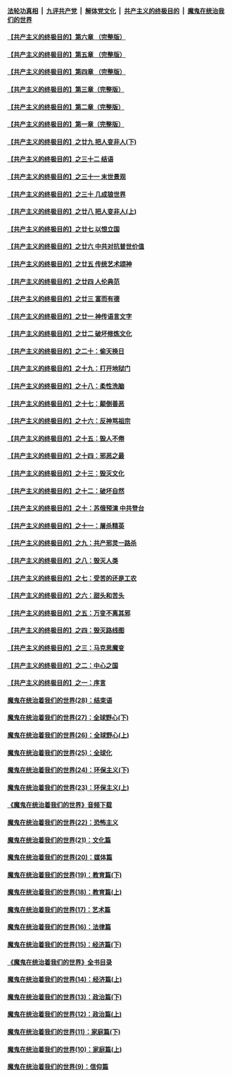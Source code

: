 ####  [法轮功真相](../../../../basic/blob/master/README.md?t=05280801) &nbsp;|&nbsp; [九评共产党](../../../../9ping.md/blob/master/README.md?t=05280801) &nbsp;|&nbsp; [解体党文化](../../../../jtdwh.md/blob/master/README.md?t=05280801)  &nbsp;|&nbsp; [共产主义的终极目的](../../../../gczydzjmd.md/blob/master/README.md?t=05280801) &nbsp;|&nbsp; [魔鬼在统治我们的世界](../../../../mgztzwmdsj.md/blob/master/README.md?t=05280801) 

#### [【共产主义的终极目的】第六章 （完整版）](../pages/nsc422/n11428913.md?t=05280801) 

#### [【共产主义的终极目的】第五章 （完整版）](../pages/nsc422/n11428912.md?t=05280801) 

#### [【共产主义的终极目的】第四章 （完整版）](../pages/nsc422/n11428907.md?t=05280801) 

#### [【共产主义的终极目的】第三章（完整版）](../pages/nsc422/n11428848.md?t=05280801) 

#### [【共产主义的终极目的】第二章（完整版）](../pages/nsc422/n11428831.md?t=05280801) 

#### [【共产主义的终极目的】第一章（完整版）](../pages/nsc422/n11417651.md?t=05280801) 

#### [【共产主义的终极目的】之廿九 把人变非人(下)](../pages/nsc422/n11344140.md?t=05280801) 

#### [【共产主义的终极目的】之三十二 结语](../pages/nsc422/n11360535.md?t=05280801) 

#### [【共产主义的终极目的】之三十一 末世景观](../pages/nsc422/n11351129.md?t=05280801) 

#### [【共产主义的终极目的】之三十 几成狼世界](../pages/nsc422/n11348280.md?t=05280801) 

#### [【共产主义的终极目的】之廿八 把人变非人(上)](../pages/nsc422/n11340492.md?t=05280801) 

#### [【共产主义的终极目的】之廿七 以恨立国](../pages/nsc422/n11336944.md?t=05280801) 

#### [【共产主义的终极目的】之廿六 中共对抗普世价值](../pages/nsc422/n11324785.md?t=05280801) 

#### [【共产主义的终极目的】之廿五 传统艺术颂神](../pages/nsc422/n11296396.md?t=05280801) 

#### [【共产主义的终极目的】之廿四 人伦典范](../pages/nsc422/n11296397.md?t=05280801) 

#### [【共产主义的终极目的】之廿三 富而有德](../pages/nsc422/n11283598.md?t=05280801) 

#### [【共产主义的终极目的】之廿一 神传语言文字](../pages/nsc422/n11263265.md?t=05280801) 

#### [【共产主义的终极目的】之廿二 破坏修炼文化](../pages/nsc422/n11245728.md?t=05280801) 

#### [【共产主义的终极目的】之二十：偷天换日](../pages/nsc422/n11238846.md?t=05280801) 

#### [【共产主义的终极目的】之十九：打开地狱门](../pages/nsc422/n11206376.md?t=05280801) 

#### [【共产主义的终极目的】之十八：柔性洗脑](../pages/nsc422/n11199994.md?t=05280801) 

#### [【共产主义的终极目的】之十七：颠倒善恶](../pages/nsc422/n11179782.md?t=05280801) 

#### [【共产主义的终极目的】之十六：反神骂祖宗](../pages/nsc422/n11166798.md?t=05280801) 

#### [【共产主义的终极目的】之十五：毁人不倦](../pages/nsc422/n11166792.md?t=05280801) 

#### [【共产主义的终极目的】之十四：邪恶之最](../pages/nsc422/n11150249.md?t=05280801) 

#### [【共产主义的终极目的】之十三：毁灭文化](../pages/nsc422/n11135227.md?t=05280801) 

#### [【共产主义的终极目的】之十二：破坏自然](../pages/nsc422/n11135214.md?t=05280801) 

#### [【共产主义的终极目的】之十：苏俄预演 中共登台](../pages/nsc422/n11118424.md?t=05280801) 

#### [【共产主义的终极目的】之十一：屠杀精英](../pages/nsc422/n11118442.md?t=05280801) 

#### [【共产主义的终极目的】之九：共产邪灵一路杀](../pages/nsc422/n11114139.md?t=05280801) 

#### [【共产主义的终极目的】之八：毁灭人类](../pages/nsc422/n11108503.md?t=05280801) 

#### [【共产主义的终极目的】之七：受苦的还是工农](../pages/nsc422/n11101809.md?t=05280801) 

#### [【共产主义的终极目的】之六：甜头和苦头](../pages/nsc422/n11096971.md?t=05280801) 

#### [【共产主义的终极目的】之五：万变不离其邪](../pages/nsc422/n11091285.md?t=05280801) 

#### [【共产主义的终极目的】之四：毁灭路线图](../pages/nsc422/n11086284.md?t=05280801) 

#### [【共产主义的终极目的】之三：马克思魔变](../pages/nsc422/n11061941.md?t=05280801) 

#### [【共产主义的终极目的】之二：中心之国](../pages/nsc422/n11047728.md?t=05280801) 

#### [【共产主义的终极目的】之一：序言](../pages/nsc422/n11086077.md?t=05280801) 

#### [魔鬼在统治着我们的世界(28)：结束语](../pages/nsc422/n10936246.md?t=05280801) 

#### [魔鬼在统治着我们的世界(27)：全球野心(下)](../pages/nsc422/n10928319.md?t=05280801) 

#### [魔鬼在统治着我们的世界(26)：全球野心(上)](../pages/nsc422/n10900318.md?t=05280801) 

#### [魔鬼在统治着我们的世界(25)：全球化](../pages/nsc422/n10788205.md?t=05280801) 

#### [魔鬼在统治着我们的世界(24)：环保主义(下)](../pages/nsc422/n10695307.md?t=05280801) 

#### [魔鬼在统治着我们的世界(23)：环保主义(上)](../pages/nsc422/n10688613.md?t=05280801) 

#### [《魔鬼在统治着我们的世界》音频下载](../pages/nsc422/n10635553.md?t=05280801) 

#### [魔鬼在统治着我们的世界(22)：恐怖主义](../pages/nsc422/n10614727.md?t=05280801) 

#### [魔鬼在统治着我们的世界(21)：文化篇](../pages/nsc422/n10597706.md?t=05280801) 

#### [魔鬼在统治着我们的世界(20)：媒体篇](../pages/nsc422/n10586579.md?t=05280801) 

#### [魔鬼在统治着我们的世界(19)：教育篇(下)](../pages/nsc422/n10564808.md?t=05280801) 

#### [魔鬼在统治着我们的世界(18)：教育篇(上)](../pages/nsc422/n10526970.md?t=05280801) 

#### [魔鬼在统治着我们的世界(17)：艺术篇](../pages/nsc422/n10499093.md?t=05280801) 

#### [魔鬼在统治着我们的世界(16)：法律篇](../pages/nsc422/n10485969.md?t=05280801) 

#### [魔鬼在统治着我们的世界(15)：经济篇(下)](../pages/nsc422/n10469975.md?t=05280801) 

#### [《魔鬼在统治着我们的世界》全书目录](../pages/nsc422/n10464261.md?t=05280801) 

#### [魔鬼在统治着我们的世界(14)：经济篇(上)](../pages/nsc422/n10457370.md?t=05280801) 

#### [魔鬼在统治着我们的世界(13)：政治篇(下)](../pages/nsc422/n10448270.md?t=05280801) 

#### [魔鬼在统治着我们的世界(12)：政治篇(上)](../pages/nsc422/n10444576.md?t=05280801) 

#### [魔鬼在统治着我们的世界(11)：家庭篇(下)](../pages/nsc422/n10440961.md?t=05280801) 

#### [魔鬼在统治着我们的世界(10)：家庭篇(上)](../pages/nsc422/n10435448.md?t=05280801) 

#### [魔鬼在统治着我们的世界(9)：信仰篇](../pages/nsc422/n10432159.md?t=05280801) 

